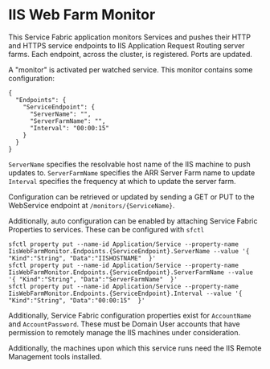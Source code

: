 # IIS Web Farm Monitor
This Service Fabric application monitors Services and pushes their HTTP and HTTPS service endpoints to IIS Application Request Routing server farms.
Each endpoint, across the cluster, is registered. Ports are updated.

A "monitor" is activated per watched service. This monitor contains some configuration:

```
{
  "Endpoints": {
    "ServiceEndpoint": {
      "ServerName": "",
      "ServerFarmName": "",
      "Interval": "00:00:15"
    }
  }
}
```

`ServerName` specifies the resolvable host name of the IIS machine to push updates to.
`ServerFarmName` specifies the ARR Server Farm name to update
`Interval` specifies the frequency at which to update the server farm.

Configuration can be retrieved or updated by sending a GET or PUT to the WebService endpoint at `/monitors/{ServiceName}`.

Additionally, auto configuration can be enabled by attaching Service Fabric Properties to services. These can be configured with `sfctl`

```
sfctl property put --name-id Application/Service --property-name IisWebFarmMonitor.Endpoints.{ServiceEndpoint}.ServerName --value '{ "Kind":"String", "Data":"IISHOSTNAME"  }'
sfctl property put --name-id Application/Service --property-name IisWebFarmMonitor.Endpoints.{ServiceEndpoint}.ServerFarmName --value '{ "Kind":"String", "Data":"ServerFarmName"  }'
sfctl property put --name-id Application/Service --property-name IisWebFarmMonitor.Endpoints.{ServiceEndpoint}.Interval --value '{ "Kind":"String", "Data":"00:00:15"  }'
```

Additionally, Service Fabric configuration properties exist for `AccountName` and `AccountPassword`. These must be Domain User accounts that have permission to remotely manage the IIS machines under consideration.

Additionally, the machines upon which this service runs need the IIS Remote Management tools installed.
